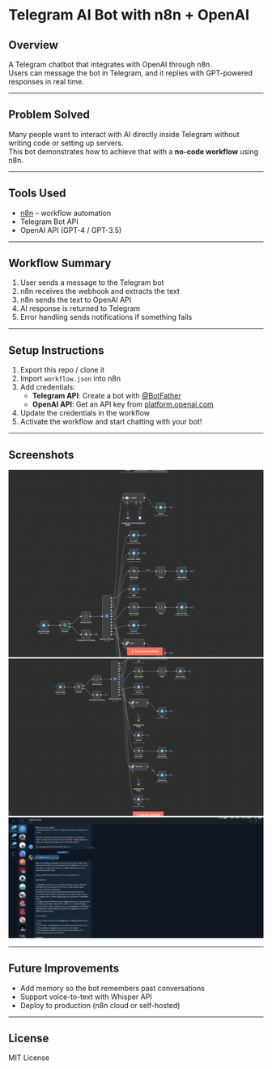 # Telegram AI Bot with n8n + OpenAI

## Overview
A Telegram chatbot that integrates with OpenAI through n8n.  
Users can message the bot in Telegram, and it replies with GPT-powered responses in real time.

---

## Problem Solved
Many people want to interact with AI directly inside Telegram without writing code or setting up servers.  
This bot demonstrates how to achieve that with a **no-code workflow** using n8n.

---

## Tools Used
- [n8n](https://n8n.io) – workflow automation
- Telegram Bot API
- OpenAI API (GPT-4 / GPT-3.5)

---

## Workflow Summary
1. User sends a message to the Telegram bot
2. n8n receives the webhook and extracts the text
3. n8n sends the text to OpenAI API
4. AI response is returned to Telegram
5. Error handling sends notifications if something fails

---

## Setup Instructions
1. Export this repo / clone it
2. Import `workflow.json` into n8n
3. Add credentials:
   - **Telegram API**: Create a bot with [@BotFather](https://t.me/botfather)
   - **OpenAI API**: Get an API key from [platform.openai.com](https://platform.openai.com)
4. Update the credentials in the workflow
5. Activate the workflow and start chatting with your bot!

---

## Screenshots
![Workflow Screenshot](./screenshots/workflow.png)  
![Workflow Screenshot](./screenshots/workflow2.png)  
![Demo Chat](./screenshots/demo.png)

---

## Future Improvements
- Add memory so the bot remembers past conversations
- Support voice-to-text with Whisper API
- Deploy to production (n8n cloud or self-hosted)

---

## License
MIT License
